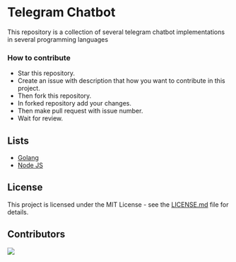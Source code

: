 # Telegram Chatbot

This repository is a collection of several telegram chatbot implementations in several programming languages

### How to contribute
- Star this repository.
- Create an issue with description that how you want to contribute in this project.
- Then fork this repository.
- In forked repository add your changes.
- Then make pull request with issue number.
- Wait for review.

## Lists

 - [Golang](https://github.com/Alitindrawan24/telegram-chatbot/tree/main/golang-chatbot)
 - [Node JS](https://github.com/Alitindrawan24/telegram-chatbot/tree/main/nodejs-chatbot)
 
## License
This project is licensed under the MIT License - see the [LICENSE.md](https://github.com/MarketingPipeline/README-Quotes/blob/main/LICENSE) file for details.

## Contributors
<a href="https://github.com/alitindrawan24/telegram-chatbot/graphs/contributors">
  <img src="https://contrib.rocks/image?repo=alitindrawan24/telegram-chatbot" />
</a>
